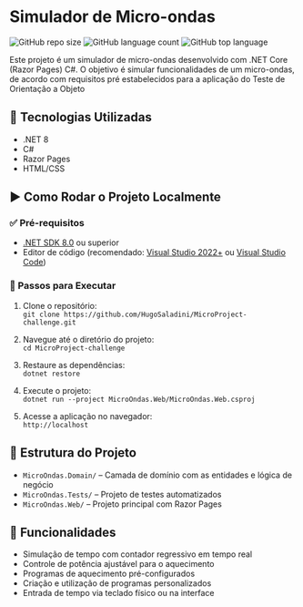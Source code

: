 # Simulador de Micro-ondas

![GitHub repo size](https://img.shields.io/github/repo-size/HugoSaladini/MicroProject-challenge)
![GitHub language count](https://img.shields.io/github/languages/count/HugoSaladini/MicroProject-challenge)
![GitHub top language](https://img.shields.io/github/languages/top/HugoSaladini/MicroProject-challenge)

Este projeto é um simulador de micro-ondas desenvolvido com .NET Core (Razor Pages) C#. O objetivo é simular funcionalidades de um micro-ondas, de acordo com requisitos pré estabelecidos para a aplicação do Teste de Orientação a Objeto

## 🚀 Tecnologias Utilizadas

- .NET 8
- C#
- Razor Pages
- HTML/CSS

## ▶️ Como Rodar o Projeto Localmente

### ✅ Pré-requisitos

- [.NET SDK 8.0](https://dotnet.microsoft.com/en-us/download) ou superior  
- Editor de código (recomendado: [Visual Studio 2022+](https://visualstudio.microsoft.com/) ou [Visual Studio Code](https://code.visualstudio.com/))

### 🧪 Passos para Executar

1. Clone o repositório:  
   `git clone https://github.com/HugoSaladini/MicroProject-challenge.git`

2. Navegue até o diretório do projeto:  
   `cd MicroProject-challenge`

3. Restaure as dependências:  
   `dotnet restore`

4. Execute o projeto:  
   `dotnet run --project MicroOndas.Web/MicroOndas.Web.csproj`

5. Acesse a aplicação no navegador:  
   `http://localhost`

## 📁 Estrutura do Projeto

- `MicroOndas.Domain/` – Camada de domínio com as entidades e lógica de negócio  
- `MicroOndas.Tests/` – Projeto de testes automatizados  
- `MicroOndas.Web/` – Projeto principal com Razor Pages
## 🔧 Funcionalidades

- Simulação de tempo com contador regressivo em tempo real  
- Controle de potência ajustável para o aquecimento  
- Programas de aquecimento pré-configurados  
- Criação e utilização de programas personalizados  
- Entrada de tempo via teclado físico ou na interface



